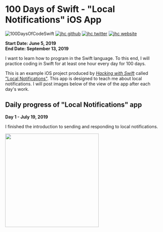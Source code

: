 # 100 Days of Swift - "Local Notifications" iOS App

![100DaysOfCodeSwift](https://img.shields.io/badge/100DaysOfCode-Swift-FA7343.svg?style=flat&logo=swift)
[![jhc github](https://img.shields.io/badge/GitHub-jhrcook-lightgrey.svg?style=flat&logo=github)](https://github.com/jhrcook)
[![jhc twitter](https://img.shields.io/badge/Twitter-Joshua_Cook-00aced.svg?style=flat&logo=twitter)](https://twitter.com/JoshDoesa)
[![jhc website](https://img.shields.io/badge/Website-Joshua_Cook-5087B2.svg?style=flat&logo=telegram)](https://joshuacook.netlify.com)

**Start Date: June 5, 2019  
End Date: September 13, 2019**

I want to learn how to program in the Swift language. To this end, I will practice coding in Swift for at least one hour every day for 100 days.

This is an example iOS project produced by [*Hacking with Swift*](https://www.hackingwithswift.com/read) called ["Local Notifications"](https://www.hackingwithswift.com/read/21/overview). This app is designed to teach me about local notifications. I will post images below of the view of the app after each day's work.

## Daily progress of "Local Notifications" app

**Day 1 - July 19, 2019**

I finished the introduction to sending and responding to local notifications.

<img src="progress_screenshots/Jul-20-2019 09-02-12.gif" width="300"/>

